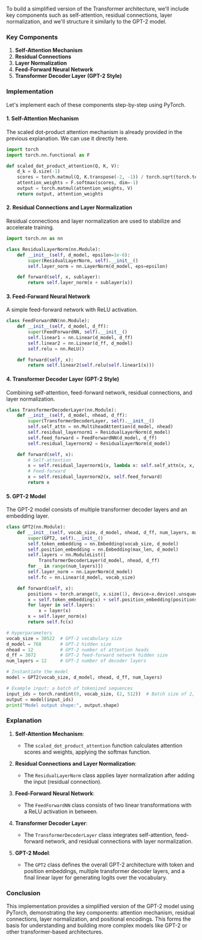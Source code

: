 To build a simplified version of the Transformer architecture, we'll include key components such as self-attention, residual connections, layer normalization, and we'll structure it similarly to the GPT-2 model.

### Key Components

1. **Self-Attention Mechanism**
2. **Residual Connections**
3. **Layer Normalization**
4. **Feed-Forward Neural Network**
5. **Transformer Decoder Layer (GPT-2 Style)**

### Implementation

Let's implement each of these components step-by-step using PyTorch.

#### 1. Self-Attention Mechanism

The scaled dot-product attention mechanism is already provided in the previous explanation. We can use it directly here.

```python
import torch
import torch.nn.functional as F

def scaled_dot_product_attention(Q, K, V):
    d_k = Q.size(-1)
    scores = torch.matmul(Q, K.transpose(-2, -1)) / torch.sqrt(torch.tensor(d_k, dtype=torch.float32))
    attention_weights = F.softmax(scores, dim=-1)
    output = torch.matmul(attention_weights, V)
    return output, attention_weights
```

#### 2. Residual Connections and Layer Normalization

Residual connections and layer normalization are used to stabilize and accelerate training.

```python
import torch.nn as nn

class ResidualLayerNorm(nn.Module):
    def __init__(self, d_model, epsilon=1e-6):
        super(ResidualLayerNorm, self).__init__()
        self.layer_norm = nn.LayerNorm(d_model, eps=epsilon)

    def forward(self, x, sublayer):
        return self.layer_norm(x + sublayer(x))
```

#### 3. Feed-Forward Neural Network

A simple feed-forward network with ReLU activation.

```python
class FeedForwardNN(nn.Module):
    def __init__(self, d_model, d_ff):
        super(FeedForwardNN, self).__init__()
        self.linear1 = nn.Linear(d_model, d_ff)
        self.linear2 = nn.Linear(d_ff, d_model)
        self.relu = nn.ReLU()

    def forward(self, x):
        return self.linear2(self.relu(self.linear1(x)))
```

#### 4. Transformer Decoder Layer (GPT-2 Style)

Combining self-attention, feed-forward network, residual connections, and layer normalization.

```python
class TransformerDecoderLayer(nn.Module):
    def __init__(self, d_model, nhead, d_ff):
        super(TransformerDecoderLayer, self).__init__()
        self.self_attn = nn.MultiheadAttention(d_model, nhead)
        self.residual_layernorm1 = ResidualLayerNorm(d_model)
        self.feed_forward = FeedForwardNN(d_model, d_ff)
        self.residual_layernorm2 = ResidualLayerNorm(d_model)

    def forward(self, x):
        # Self-attention
        x = self.residual_layernorm1(x, lambda x: self.self_attn(x, x, x)[0])
        # Feed-forward
        x = self.residual_layernorm2(x, self.feed_forward)
        return x
```

#### 5. GPT-2 Model

The GPT-2 model consists of multiple transformer decoder layers and an embedding layer.

```python
class GPT2(nn.Module):
    def __init__(self, vocab_size, d_model, nhead, d_ff, num_layers, max_len=512):
        super(GPT2, self).__init__()
        self.token_embedding = nn.Embedding(vocab_size, d_model)
        self.position_embedding = nn.Embedding(max_len, d_model)
        self.layers = nn.ModuleList([
            TransformerDecoderLayer(d_model, nhead, d_ff)
        for _ in range(num_layers)])
        self.layer_norm = nn.LayerNorm(d_model)
        self.fc = nn.Linear(d_model, vocab_size)

    def forward(self, x):
        positions = torch.arange(0, x.size(1), device=x.device).unsqueeze(0)
        x = self.token_embedding(x) + self.position_embedding(positions)
        for layer in self.layers:
            x = layer(x)
        x = self.layer_norm(x)
        return self.fc(x)

# Hyperparameters
vocab_size = 30522  # GPT-2 vocabulary size
d_model = 768       # GPT-2 hidden size
nhead = 12          # GPT-2 number of attention heads
d_ff = 3072         # GPT-2 feed-forward network hidden size
num_layers = 12     # GPT-2 number of decoder layers

# Instantiate the model
model = GPT2(vocab_size, d_model, nhead, d_ff, num_layers)

# Example input: a batch of tokenized sequences
input_ids = torch.randint(0, vocab_size, (2, 512))  # Batch size of 2, sequence length of 512
output = model(input_ids)
print("Model output shape:", output.shape)
```

### Explanation

1. **Self-Attention Mechanism**:
    - The `scaled_dot_product_attention` function calculates attention scores and weights, applying the softmax function.

2. **Residual Connections and Layer Normalization**:
    - The `ResidualLayerNorm` class applies layer normalization after adding the input (residual connection).

3. **Feed-Forward Neural Network**:
    - The `FeedForwardNN` class consists of two linear transformations with a ReLU activation in between.

4. **Transformer Decoder Layer**:
    - The `TransformerDecoderLayer` class integrates self-attention, feed-forward network, and residual connections with layer normalization.

5. **GPT-2 Model**:
    - The `GPT2` class defines the overall GPT-2 architecture with token and position embeddings, multiple transformer decoder layers, and a final linear layer for generating logits over the vocabulary.

### Conclusion

This implementation provides a simplified version of the GPT-2 model using PyTorch, demonstrating the key components: attention mechanism, residual connections, layer normalization, and positional encodings. This forms the basis for understanding and building more complex models like GPT-2 or other transformer-based architectures.
